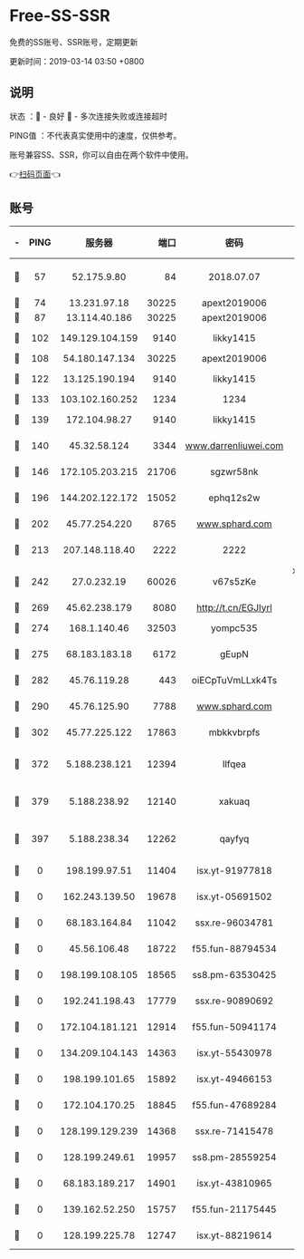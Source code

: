 # Free-SS-SSR

免费的SS账号、SSR账号，定期更新

更新时间：2019-03-14 03:50 +0800

## 说明

状态     ：🙂 - 良好 🙁 - 多次连接失败或连接超时

PING值   ：不代表真实使用中的速度，仅供参考。

账号兼容SS、SSR，你可以自由在两个软件中使用。

👉[扫码页面](https://liesauer.github.io/Free-SS-SSR/)👈

## 账号

|-|PING|服务器|端口|密码|加密方式|区域|
|:----:|:----:|:-----:|-----:|:----:|:----:|:----:|
|🙂|57|52.175.9.80|84|2018.07.07|chacha20-ietf-poly1305|HK|
|🙂|74|13.231.97.18|30225|apext2019006|chacha20|JP|
|🙂|87|13.114.40.186|30225|apext2019006|chacha20|JP|
|🙂|102|149.129.104.159|9140|likky1415|aes-256-cfb|HK|
|🙂|108|54.180.147.134|30225|apext2019006|chacha20|KR|
|🙂|122|13.125.190.194|9140|likky1415|aes-256-cfb|KR|
|🙂|133|103.102.160.252|1234|1234|rc4-md5|JP|
|🙂|139|172.104.98.27|9140|likky1415|aes-256-cfb|JP|
|🙂|140|45.32.58.124|3344|www.darrenliuwei.com|aes-256-cfb|JP|
|🙂|146|172.105.203.215|21706|sgzwr58nk|aes-256-cfb|JP|
|🙂|196|144.202.122.172|15052|ephq12s2w|aes-256-cfb|US|
|🙂|202|45.77.254.220|8765|www.sphard.com|aes-256-cfb|SG|
|🙂|213|207.148.118.40|2222|2222|aes-256-cfb|SG|
|🙂|242|27.0.232.19|60026|v67s5zKe|xchacha20-ietf-poly1305|HK|
|🙂|269|45.62.238.179|8080|http://t.cn/EGJIyrl|rc4-md5|CA|
|🙂|274|168.1.140.46|32503|yompc535|aes-256-cfb|AU|
|🙂|275|68.183.183.18|6172|gEupN|aes-256-cfb|SG|
|🙂|282|45.76.119.28|443|oiECpTuVmLLxk4Ts|aes-256-cfb|AU|
|🙂|290|45.76.125.90|7788|www.sphard.com|aes-256-cfb|AU|
|🙂|302|45.77.225.122|17863|mbkkvbrpfs|aes-256-cfb|GB|
|🙂|372|5.188.238.121|12394|llfqea|chacha20-ietf-poly1305|BR|
|🙂|379|5.188.238.92|12140|xakuaq|chacha20-ietf-poly1305|BR|
|🙂|397|5.188.238.34|12262|qayfyq|chacha20-ietf-poly1305|BR|
|🙁|0|198.199.97.51|11404|isx.yt-91977818|aes-256-cfb|US|
|🙁|0|162.243.139.50|19678|isx.yt-05691502|aes-256-cfb|US|
|🙁|0|68.183.164.84|11042|ssx.re-96034781|aes-256-cfb|US|
|🙁|0|45.56.106.48|18722|f55.fun-88794534|aes-256-cfb|US|
|🙁|0|198.199.108.105|18565|ss8.pm-63530425|aes-256-cfb|US|
|🙁|0|192.241.198.43|17779|ssx.re-90890692|aes-256-cfb|US|
|🙁|0|172.104.181.121|12914|f55.fun-50941174|aes-256-cfb|SG|
|🙁|0|134.209.104.143|14363|isx.yt-55430978|aes-256-cfb|SG|
|🙁|0|198.199.101.65|15892|isx.yt-49466153|aes-256-cfb|US|
|🙁|0|172.104.170.25|18845|f55.fun-47689284|aes-256-cfb|SG|
|🙁|0|128.199.129.239|14368|ssx.re-71415478|aes-256-cfb|SG|
|🙁|0|128.199.249.61|19957|ss8.pm-28559254|aes-256-cfb|SG|
|🙁|0|68.183.189.217|14901|isx.yt-43810965|aes-256-cfb|SG|
|🙁|0|139.162.52.250|15757|f55.fun-21175445|aes-256-cfb|SG|
|🙁|0|128.199.225.78|12747|isx.yt-88219614|aes-256-cfb|SG|
